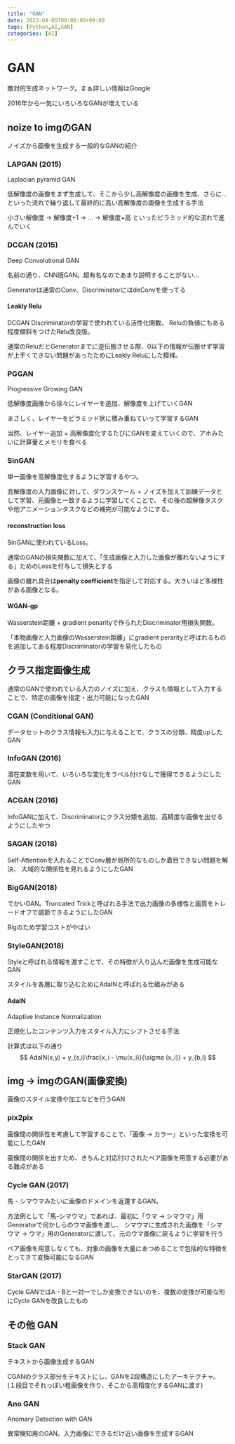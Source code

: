 ```yaml
---
title: "GAN"
date: 2023-04-05T00:00:00+09:00
tags: [Python,AI,GAN]
categories: [AI]
---
```

# GAN

敵対的生成ネットワーク。まぁ詳しい情報はGoogle

2016年から一気にいろいろなGANが増えている

## noize to imgのGAN

ノイズから画像を生成する一般的なGANの紹介

### LAPGAN (2015)

Laplacian pyramid GAN

低解像度の画像をまず生成して、そこから少し高解像度の画像を生成、さらに...といった流れで繰り返して最終的に高い高解像度の画像を生成する手法

小さい解像度 -> 解像度+1 -> ... -> 解像度+高 といったピラミッド的な流れで進んでいく

### DCGAN (2015)

Deep Convolutional GAN

名前の通り、CNN版GAN。超有名なのであまり説明することがない...

Generatorは通常のConv、DiscriminatorにはdeConvを使ってる

#### Leakly Relu

DCGAN Discriminatorの学習で使われている活性化関数。
Reluの負値にもある程度傾斜をつけたRelu改良版。

通常のReluだとGeneratorまでに逆伝搬させる際、0以下の情報が伝搬せず学習が上手くできない問題があったためにLeakly Reluにした模様。

### PGGAN

Progressive Growing GAN

低解像度画像から徐々にレイヤーを追加、解像度を上げていくGAN

まさしく、レイヤーをピラミッド状に積み重ねていって学習するGAN

当然、レイヤー追加 = 高解像度化するたびにGANを変えていくので、アホみたいに計算量とメモリを食べる

### SinGAN

単一画像を高解像度化するように学習するやつ。

高解像度の入力画像に対して、ダウンスケール + ノイズを加えて訓練データとして学習、元画像と一致するように学習してくことで、
その後の超解像タスクや他アニメーションタスクなどの補完が可能なようにする。

#### reconstruction loss

SinGANに使われているLoss。

通常のGANの損失関数に加えて、「生成画像と入力した画像が離れないようにする」ためのLossを付与して損失とする

画像の離れ具合は**penalty coefficient**を指定して対応する。大きいほど多様性がある画像となる。

#### WGAN-gp

Wasserstein距離 + gradient penarityで作られたDiscriminator用損失関数。

「本物画像と入力画像のWasserstein距離」にgradient perarityと呼ばれるものを追加してある程度Discriminatorの学習を易化したもの


## クラス指定画像生成

通常のGANで使われている入力のノイズに加え、クラスも情報として入力することで、特定の画像を指定・出力可能になったGAN

### CGAN (Conditional GAN)

データセットのクラス情報も入力に与えることで、クラスの分類、精度upしたGAN

### InfoGAN (2016)

潜在変数を用いて、いろいろな変化をラベル付けなしで獲得できるようにしたGAN


### ACGAN (2016)

InfoGANに加えて、Discriminatorにクラス分類を追加、高精度な画像を出せるようにしたやつ

### SAGAN (2018)

Self-Attentionを入れることでConv層が局所的なものしか着目できない問題を解決、
大域的な関係性を見れるようにしたGAN

### BigGAN(2018)

でかいGAN。Truncated Trickと呼ばれる手法で出力画像の多様性と画質をトレードオフで調節できるようにしたGAN

Bigのため学習コストがやばい

### StyleGAN(2018)

Styleと呼ばれる情報を渡すことで、その特徴が入り込んだ画像を生成可能なGAN

スタイルを各層に取り込むためにAdaINと呼ばれる仕組みがある

#### AdaIN

Adaptive Instance Normalization

正規化したコンテンツ入力をスタイル入力にシフトさせる手法

計算式は以下の通り
$$
AdaIN(x,y) = y_{s,i}\frac{x_i - \mu(x_i)}{\sigma (x_i)} + y_{b,i}
$$

## img -> imgのGAN(画像変換)

画像のスタイル変換や加工などを行うGAN

### pix2pix

画像間の関係性を考慮して学習することで、「画像 -> カラー」といった変換を可能にしたGAN

画像間の関係を出すため、きちんと対応付けされたペア画像を用意する必要がある難点がある

### Cycle GAN (2017)

馬 - シマウマみたいに画像のドメインを返還するGAN。

方法例として「馬-シマウマ」であれば、最初に「ウマ -> シマウマ」用Generatorで何かしらのウマ画像を渡し、
シマウマに生成された画像を「シマウマ -> ウマ」用のGeneratorに渡して、元のウマ画像に戻るように学習を行う

ペア画像を用意しなくても、対象の画像を大量にあつめることで包括的な特徴をとってきて変換可能になるGAN
### StarGAN (2017)

Cycle GANではA - Bと一対一でしか変換できないのを、複数の変換が可能な形にCycle GANを改良したもの

## その他 GAN

### Stack GAN

テキストから画像生成するGAN

CGANのクラス部分をテキストにし、GANを2段構造にしたアーキテクチャ。
(１段目でそれっぽい粗画像を作り、そこから高精度化するGANに渡す)

### Ano GAN

Anomary Detection with GAN

異常検知用のGAN。入力画像にできるだけ近い画像を生成するGAN
